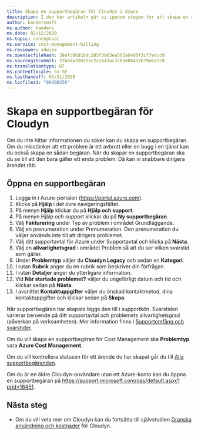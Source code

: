 ```yaml
---
title: Skapa en supportbegäran för Cloudyn i Azure
description: I den här artikeln går vi igenom stegen för att skapa en supportbegäran för Cloudyn.
author: bandersmsft
ms.author: banders
ms.date: 02/12/2020
ms.topic: conceptual
ms.service: cost-management-billing
ms.reviewer: adwise
ms.openlocfilehash: 38efc86d1bdc185f39d3ea502a64d0f3cf7edcc0
ms.sourcegitcommit: 27bbda320225c2c2a43ac370b604432679a6a7c0
ms.translationtype: HT
ms.contentlocale: sv-SE
ms.lasthandoff: 03/31/2020
ms.locfileid: "80408256"
---
```

# <a name="create-a-support-request-for-cloudyn"></a>Skapa en supportbegäran för Cloudyn

Om du inte hittar informationen du söker kan du skapa en supportbegäran. Om du misstänker att ett problem är ett avbrott eller en bugg i en tjänst kan du också skapa en sådan begäran. När du skapar en supportbegäran ska du se till att den bara gäller ett enda problem. Då kan vi snabbare dirigera ärendet rätt.

## <a name="open-a-support-ticket"></a>Öppna en supportbegäran

1. Logga in i Azure-portalen (https://portal.azure.com).
2. Klicka på **Hjälp** i det övre navigeringsfältet.
3. På menyn **Hjälp** klickar du på **Hjälp och support**.
4. På menyn Hjälp och support klickar du på **Ny supportbegäran**.
5. Välj **Fakturering** under Typ av problem i området Grundläggande.
6. Välj en prenumeration under Prenumeration. Den prenumeration du väljer används inte till att dirigera problemet.
7. Välj ditt supportavtal för Azure under Supportavtal och klicka på **Nästa**.  
8. Välj en **allvarlighetsgrad** i området Problem så att du ser vilken svarstid som gäller.
9. Under **Problemtyp** väljer du **Cloudyn Legacy** och sedan en **Kategori**.
10. I rutan **Rubrik** anger du en rubrik som beskriver din förfrågan.
11. I rutan **Detaljer** anger du ytterligare information.
12. Vid **När startade problemet?** väljer du ungefärligt datum och tid och klickar sedan på **Nästa**.  
14. I avsnittet **Kontaktuppgifter** väljer du önskad kontaktmetod, dina kontaktuppgifter och klickar sedan på **Skapa**.  

När supportbegäran har skapats läggs den till i supportkön. Svarstiden varierar beroende på ditt supportavtal och problemets allvarlighetsgrad (påverkan på verksamheten). Mer information finns i [Supportomfång och svarstider](https://azure.microsoft.com/support/plans/response/).

Om du vill skapa en supportbegäran för Cost Management ska **Problemtyp** vara **Azure Cost Management**.

Om du vill kontrollera statusen för ett ärende du har skapat går du till [Alla supportbegäranden](../../azure-portal/supportability/how-to-create-azure-support-request.md#all-support-requests).

Om du är en äldre Cloudyn-användare utan ett Azure-konto kan du öppna en supportbegäran på https://support.microsoft.com/oas/default.aspx?prid=16451.


## <a name="next-steps"></a>Nästa steg

- Om du vill veta mer om Cloudyn kan du fortsätta till självstudien [Granska användning och kostnader](../cloudyn/tutorial-review-usage.md) för Cloudyn.
